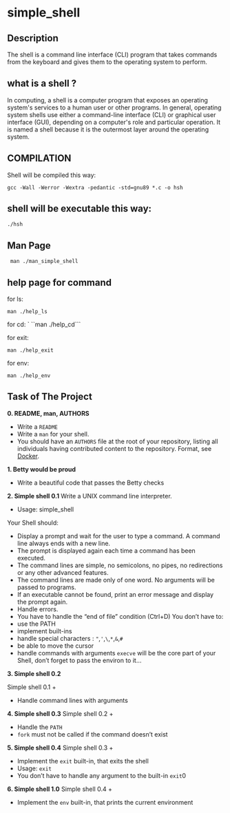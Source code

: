 # simple_shell
## Description
The shell is a command line interface (CLI) program that takes commands from the keyboard and gives them to the operating system to perform.
## what is a shell ?
In computing, a shell is a computer program that exposes an operating system's services to a human user or other programs. In general, operating system shells use either a command-line interface (CLI) or graphical user interface (GUI), depending on a computer's role and particular operation. It is named a shell because it is the outermost layer around the operating system.
## COMPILATION
Shell will be compiled this way:
```
gcc -Wall -Werror -Wextra -pedantic -std=gnu89 *.c -o hsh
```
## shell will be executable this way:

```./hsh```

## Man Page

``` man ./man_simple_shell```

## help page for command
for ls:

```man ./help_ls```

for cd:
`
``man ./help_cd```

for exit:

```man ./help_exit```

for env:

```man ./help_env```

## Task of The Project

**0. README, man, AUTHORS**

+ Write a `README`
+ Write a `man` for your shell.
+ You should have an `AUTHORS` file at the root of your repository, listing all individuals having contributed content to the   repository. Format, see [Docker](https://github.com/moby/moby/blob/master/AUTHORS).

**1. Betty would be proud**

+ Write a beautiful code that passes the Betty checks

**2. Simple shell 0.1**
Write a UNIX command line interpreter.

+ Usage: simple_shell

Your Shell should:

+ Display a prompt and wait for the user to type a command. A command line always ends with a new line.
+ The prompt is displayed again each time a command has been executed.
+ The command lines are simple, no semicolons, no pipes, no redirections or any other advanced features.
+ The command lines are made only of one word. No arguments will be passed to programs.
+ If an executable cannot be found, print an error message and display the prompt again.
+ Handle errors.
+ You have to handle the “end of file” condition (Ctrl+D)
You don’t have to:
+ use the PATH
+ implement built-ins
+ handle special characters : `"`,`'`,`\`,`*`,`&`,`#`
+ be able to move the cursor
+ handle commands with arguments
``execve`` will be the core part of your Shell, don’t forget to pass the environ to it…

**3. Simple shell 0.2**

Simple shell 0.1 +

+ Handle command lines with arguments

**4. Simple shell 0.3**
Simple shell 0.2 +

+ Handle the `PATH`
+ `fork` must not be called if the command doesn’t exist

**5. Simple shell 0.4**
Simple shell 0.3 +

+ Implement the `exit` built-in, that exits the shell
+ Usage: `exit`
+ You don’t have to handle any argument to the built-in `exit`0

**6. Simple shell 1.0**
Simple shell 0.4 +

- Implement the `env` built-in, that prints the current environment

